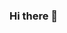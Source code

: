 ### Hi there 👋

<!--
**SAHBH1382/SAHBH1382** is a ✨ _special_ ✨ repository because its `README.md` (this file) appears on your GitHub profile.

Here are some ideas to get you started:

 🌱 I’m currently learning Python ...
-->

